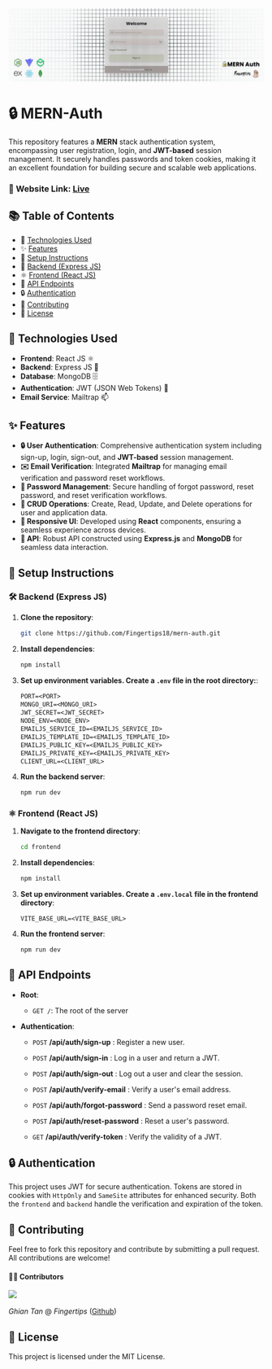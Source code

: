 ![Banner](public/banner.webp)

# 🔒 MERN-Auth

This repository features a **MERN** stack authentication system, encompassing user registration, login, and **JWT-based** session management. It securely handles passwords and token cookies, making it an excellent foundation for building secure and scalable web applications.

### 🔗 Website Link: [Live](https://mern-auth-tau7.onrender.com)

## 📚 Table of Contents

- 🔧 [Technologies Used](#tech-used)
- ✨ [Features](#features)
- 📖 [Setup Instructions](#setup)
- 🐍 [Backend (Express JS)](#backend)
- ⚛️ [Frontend (React JS)](#frontend)
- 📡 [API Endpoints](#api)
- 🔒 [Authentication](#auth)
- 🤝 [Contributing](#contributing)
- 📜 [License](#license)

## 🔧 <a name="tech-used">Technologies Used</a>

- **Frontend**: React JS ⚛️
- **Backend**: Express JS 🐍
- **Database**: MongoDB 🗄️
- **Authentication**: JWT (JSON Web Tokens) 🔐
- **Email Service**: Mailtrap 📫

## ✨ <a name="features">Features</a>

- **🔒 User Authentication**: Comprehensive authentication system including sign-up, login, sign-out, and **JWT-based** session management.
- **✉️ Email Verification**: Integrated **Mailtrap** for managing email verification and password reset workflows.
- **🔑 Password Management**: Secure handling of forgot password, reset password, and reset verification workflows.
- **📝 CRUD Operations**: Create, Read, Update, and Delete operations for user and application data.
- **📱 Responsive UI**: Developed using **React** components, ensuring a seamless experience across devices.
- **📡 API**: Robust API constructed using **Express.js** and **MongoDB** for seamless data interaction.

## 📖 <a name="setup">Setup Instructions</a>

### 🛠️ <a name="backend">Backend (Express JS)</a>

1. **Clone the repository**:

   ```bash
   git clone https://github.com/Fingertips18/mern-auth.git
   ```

2. **Install dependencies**:

   ```bash
   npm install
   ```

3. **Set up environment variables. Create a `.env` file in the root directory:**:

   ```dotenv
   PORT=<PORT>
   MONGO_URI=<MONGO_URI>
   JWT_SECRET=<JWT_SECRET>
   NODE_ENV=<NODE_ENV>
   EMAILJS_SERVICE_ID=<EMAILJS_SERVICE_ID>
   EMAILJS_TEMPLATE_ID=<EMAILJS_TEMPLATE_ID>
   EMAILJS_PUBLIC_KEY=<EMAILJS_PUBLIC_KEY>
   EMAILJS_PRIVATE_KEY=<EMAILJS_PRIVATE_KEY>
   CLIENT_URL=<CLIENT_URL>
   ```

4. **Run the backend server**:
   ```bash
   npm run dev
   ```

### ⚛️ <a name="frontend">Frontend (React JS)</a>

1. **Navigate to the frontend directory**:

   ```bash
   cd frontend
   ```

2. **Install dependencies**:

   ```bash
   npm install
   ```

3. **Set up environment variables. Create a `.env.local` file in the frontend directory**:

   ```dotenv
   VITE_BASE_URL=<VITE_BASE_URL>
   ```

4. **Run the frontend server**:
   ```bash
   npm run dev
   ```

## 📡 <a name="api">API Endpoints</a>

- **Root**:

  - `GET /`: The root of the server

- **Authentication**:

  - `POST` **/api/auth/sign-up** : Register a new user.

  - `POST` **/api/auth/sign-in** : Log in a user and return a JWT.

  - `POST` **/api/auth/sign-out** : Log out a user and clear the session.

  - `POST` **/api/auth/verify-email** : Verify a user's email address.

  - `POST` **/api/auth/forgot-password** : Send a password reset email.

  - `POST` **/api/auth/reset-password** : Reset a user's password.

  - `GET` **/api/auth/verify-token** : Verify the validity of a JWT.

## 🔒 <a name="auth">Authentication</a>

This project uses JWT for secure authentication. Tokens are stored in cookies with `HttpOnly` and `SameSite` attributes for enhanced security.
Both the `frontend` and `backend` handle the verification and expiration of the token.

## 🤝 <a name="contributing">Contributing</a>

Feel free to fork this repository and contribute by submitting a pull request. All contributions are welcome!

#### 🧑‍💻 Contributors

<a href="https://github.com/Fingertips18/scroll-wheel-date-picker/graphs/contributors">
  <img src="https://contrib.rocks/image?repo=Fingertips18/scroll-wheel-date-picker" />
</a>

_Ghian Tan_ @ _Fingertips_ ([Github](https://github.com/Fingertips18))

## <a name="license">📜 License</a>

This project is licensed under the MIT License.
